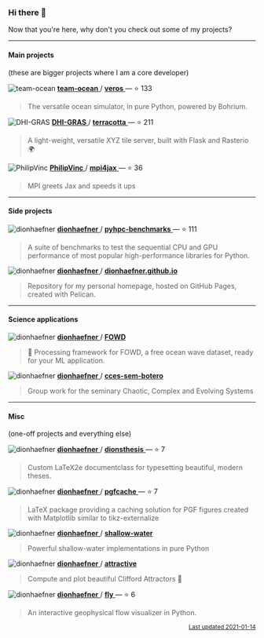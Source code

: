 ### Hi there :wave:

Now that you're here, why don't you check out some of my projects?


---

#### Main projects

(these are bigger projects where I am a core developer)



![team-ocean](https://avatars3.githubusercontent.com/u/57774860?v=4&s=16)
<a href="https://api.github.com/users/team-ocean">
<b>team-ocean</b>
</a>
/
<a href="https://github.com/team-ocean/veros">
<b>veros</b>
</a>
 — :star: 133

> The versatile ocean simulator, in pure Python, powered by Bohrium.



![DHI-GRAS](https://avatars2.githubusercontent.com/u/14074266?v=4&s=16)
<a href="https://api.github.com/users/DHI-GRAS">
<b>DHI-GRAS</b>
</a>
/
<a href="https://github.com/DHI-GRAS/terracotta">
<b>terracotta</b>
</a>
 — :star: 211

> A light-weight, versatile XYZ tile server, built with Flask and Rasterio :earth_africa:



![PhilipVinc](https://avatars0.githubusercontent.com/u/2407108?v=4&s=16)
<a href="https://api.github.com/users/PhilipVinc">
<b>PhilipVinc</b>
</a>
/
<a href="https://github.com/PhilipVinc/mpi4jax">
<b>mpi4jax</b>
</a>
 — :star: 36

> MPI greets Jax and speeds it ups



---

#### Side projects





![dionhaefner](https://avatars0.githubusercontent.com/u/11994217?v=4&s=16)
<a href="https://api.github.com/users/dionhaefner">
<b>dionhaefner</b>
</a>
/
<a href="https://github.com/dionhaefner/pyhpc-benchmarks">
<b>pyhpc-benchmarks</b>
</a>
 — :star: 111

> A suite of benchmarks to test the sequential CPU and GPU performance of most popular high-performance libraries for Python.



![dionhaefner](https://avatars0.githubusercontent.com/u/11994217?v=4&s=16)
<a href="https://api.github.com/users/dionhaefner">
<b>dionhaefner</b>
</a>
/
<a href="https://github.com/dionhaefner/dionhaefner.github.io">
<b>dionhaefner.github.io</b>
</a>


> Repository for my personal homepage, hosted on GitHub Pages, created with Pelican.



---

#### Science applications





![dionhaefner](https://avatars0.githubusercontent.com/u/11994217?v=4&s=16)
<a href="https://api.github.com/users/dionhaefner">
<b>dionhaefner</b>
</a>
/
<a href="https://github.com/dionhaefner/FOWD">
<b>FOWD</b>
</a>


> :ocean: Processing framework for FOWD, a free ocean wave dataset, ready for your ML application.



![dionhaefner](https://avatars0.githubusercontent.com/u/11994217?v=4&s=16)
<a href="https://api.github.com/users/dionhaefner">
<b>dionhaefner</b>
</a>
/
<a href="https://github.com/dionhaefner/cces-sem-botero">
<b>cces-sem-botero</b>
</a>


> Group work for the seminary Chaotic, Complex and Evolving Systems



---

#### Misc

(one-off projects and everything else)



![dionhaefner](https://avatars0.githubusercontent.com/u/11994217?v=4&s=16)
<a href="https://api.github.com/users/dionhaefner">
<b>dionhaefner</b>
</a>
/
<a href="https://github.com/dionhaefner/dionsthesis">
<b>dionsthesis</b>
</a>
 — :star: 7

> Custom LaTeX2e documentclass for typesetting beautiful, modern theses.



![dionhaefner](https://avatars0.githubusercontent.com/u/11994217?v=4&s=16)
<a href="https://api.github.com/users/dionhaefner">
<b>dionhaefner</b>
</a>
/
<a href="https://github.com/dionhaefner/pgfcache">
<b>pgfcache</b>
</a>
 — :star: 7

> LaTeX package providing a caching solution for PGF figures created with Matplotlib similar to tikz-externalize



![dionhaefner](https://avatars0.githubusercontent.com/u/11994217?v=4&s=16)
<a href="https://api.github.com/users/dionhaefner">
<b>dionhaefner</b>
</a>
/
<a href="https://github.com/dionhaefner/shallow-water">
<b>shallow-water</b>
</a>


> Powerful shallow-water implementations in pure Python



![dionhaefner](https://avatars0.githubusercontent.com/u/11994217?v=4&s=16)
<a href="https://api.github.com/users/dionhaefner">
<b>dionhaefner</b>
</a>
/
<a href="https://github.com/dionhaefner/attractive">
<b>attractive</b>
</a>


> Compute and plot beautiful Clifford Attractors 💫



![dionhaefner](https://avatars0.githubusercontent.com/u/11994217?v=4&s=16)
<a href="https://api.github.com/users/dionhaefner">
<b>dionhaefner</b>
</a>
/
<a href="https://github.com/dionhaefner/fly">
<b>fly</b>
</a>
 — :star: 6

> An interactive geophysical flow visualizer in Python.




<p align="right">
<sub>
<a href="https://github.com/dionhaefner/dionhaefner">Last updated 2021-01-14</a>
</sub>
</p>